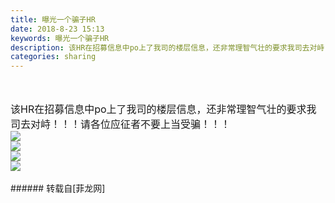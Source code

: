 ```yaml
---
title: 曝光一个骗子HR
date: 2018-8-23 15:13
keywords: 曝光一个骗子HR
description: 该HR在招募信息中po上了我司的楼层信息，还非常理智气壮的要求我司去对峙！！！请各位应征者不要上当受骗！！！
categories: sharing
---
```

<td class="t_f" id="postmessage_1679362">

<br/>
<br/>
<font size="3">该HR在招募信息中po上了我司的楼层信息，</font><font size="3">还非常理智气壮的要求我司去对峙！！！</font><font size="3">请各位应征者不要上当受骗！！！<br/>
</font>

<img aid="924224" data-cf-modified-f408b4cfec318ab774cfa1c0-="" file="data/attachment/forum/201808/23/153607nsfx24ykxx4hsdnn.png.thumb.jpg" id="aimg_924224" inpost="1" onclick="" onmouseover="" src="http://www.flw.ph/data/attachment/forum/201808/23/153607nsfx24ykxx4hsdnn.png" style="cursor:pointer" zoomfile="data/attachment/forum/201808/23/153607nsfx24ykxx4hsdnn.png"/>


<br/>

<img aid="924225" data-cf-modified-f408b4cfec318ab774cfa1c0-="" file="data/attachment/forum/201808/23/153610k5r662lqne3ql870.png.thumb.jpg" id="aimg_924225" inpost="1" onclick="" onmouseover="" src="http://www.flw.ph/data/attachment/forum/201808/23/153610k5r662lqne3ql870.png" style="cursor:pointer" zoomfile="data/attachment/forum/201808/23/153610k5r662lqne3ql870.png"/>


<br/>

<img aid="924226" data-cf-modified-f408b4cfec318ab774cfa1c0-="" file="data/attachment/forum/201808/23/153612o8ee81295ypgo8ke.png.thumb.jpg" id="aimg_924226" inpost="1" onclick="" onmouseover="" src="http://www.flw.ph/data/attachment/forum/201808/23/153612o8ee81295ypgo8ke.png" style="cursor:pointer" zoomfile="data/attachment/forum/201808/23/153612o8ee81295ypgo8ke.png"/>


<br/>

<img aid="924227" data-cf-modified-f408b4cfec318ab774cfa1c0-="" file="data/attachment/forum/201808/23/153614h2d37131sf3jsbjm.png.thumb.jpg" id="aimg_924227" inpost="1" onclick="" onmouseover="" src="http://www.flw.ph/data/attachment/forum/201808/23/153614h2d37131sf3jsbjm.png" style="cursor:pointer" zoomfile="data/attachment/forum/201808/23/153614h2d37131sf3jsbjm.png"/>


<br/>
<br/>
</td>
###### 转载自[菲龙网]